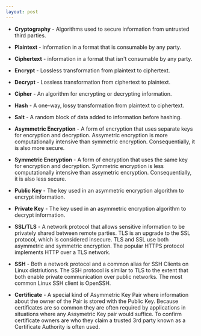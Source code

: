 ```yaml
---
layout: post
---
```

* **Cryptography** - Algorithms used to secure information from untrusted third parties.

* **Plaintext** - information in a format that is consumable by any party.

* **Ciphertext** - information in a format that isn't consumable by any party.

* **Encrypt** - Lossless transformation from plaintext to ciphertext.

* **Decrypt** - Lossless transformation from ciphertext to plaintext.

* **Cipher** - An algorithm for encrypting or decrypting information.

* **Hash** - A one-way, lossy transformation from plaintext to ciphertext.

* **Salt** - A random block of data added to information before hashing.

* **Asymmetric Encryption** - A form of encryption that uses separate keys for encryption and decryption. Assymetric encryption is more computationally intensive than symmetric encryption. Consequentially, it is also more secure.

* **Symmetric Encryption** - A form of encryption that uses the same key for encryption and decryption. Symmetric encryption is less computationally intensive than assymetric encryption. Consequentially, it is also less secure.

* **Public Key** - The key used in an asymmetric encryption algorithm to encrypt information.

* **Private Key** - The key used in an asymmetric encryption algorithm to decrypt information.

* **SSL/TLS** - A network protocol that allows sensitive information to be privately shared between remote parties. TLS is an upgrade to the SSL protocol, which is considered insecure. TLS and SSL use both asymmetric and symmetric encryption. The popular HTTPS protocol implements HTTP over a TLS network.

* **SSH** - Both a network protocol and a common alias for SSH Clients on Linux distriutions. The SSH protocol is similar to TLS to the extent that both enable private communication over public networks. The most common Linux SSH client is OpenSSH.

* **Certificate** - A special kind of Asymmetric Key Pair where information about the owner of the Pair is stored with the Public Key. Because certificates are so common they are often required by applications in situations where any Assymetric Key pair would suffice. To confirm certificate owners are who they claim a trusted 3rd party known as a Certificate Authority is often used.
